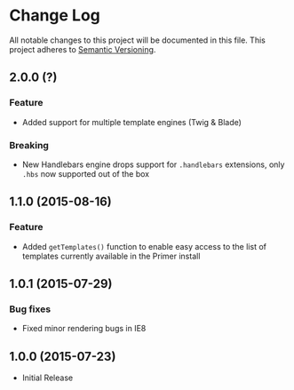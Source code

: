 # Change Log
All notable changes to this project will be documented in this file.
This project adheres to [Semantic Versioning](http://semver.org/).

## 2.0.0 (?)
### Feature
- Added support for multiple template engines (Twig & Blade)

### Breaking
- New Handlebars engine drops support for `.handlebars` extensions, only `.hbs` now supported out of the box

## 1.1.0 (2015-08-16)
### Feature
- Added `getTemplates()` function to enable easy access to the list of templates currently available in the Primer install

## 1.0.1 (2015-07-29)
### Bug fixes
- Fixed minor rendering bugs in IE8

## 1.0.0 (2015-07-23)
- Initial Release